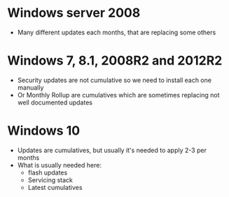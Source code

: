 # Windows server 2008
* Many different updates each months, that are replacing some others

# Windows 7, 8.1, 2008R2 and 2012R2
* Security updates are not cumulative so we need to install each one manually
* Or Monthly Rollup are cumulatives which are sometimes replacing not well documented updates 

# Windows 10
* Updates are cumulatives, but usually it's needed to apply 2-3 per months
* What is usually needed here: 
  * flash updates
  * Servicing stack
  * Latest cumulatives
